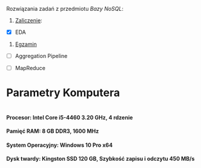 Rozwiązania zadań z przedmiotu *Bazy NoSQL*:

1. [Zaliczenie](https://github.com/Oski91/no_sql/blob/master/Zadanie1.md):
 - [X] EDA
1. [Egzamin](egzamin.md)
 - [ ] Aggregation Pipeline
 - [ ] MapReduce





# Parametry Komputera 
#
#
#
#### Procesor: Intel Core i5-4460 3.20 GHz, 4 rdzenie 
#### Pamięć RAM: 8 GB DDR3, 1600 MHz
#### System Operacyjny: Windows 10 Pro x64
#### Dysk twardy: Kingston SSD 120 GB, Szybkość zapisu i odczytu 450 MB/s
